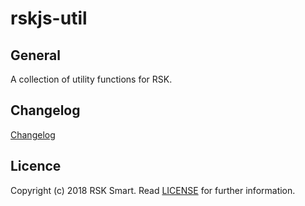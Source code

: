 # rskjs-util

## General
A collection of utility functions for RSK.

## Changelog
[Changelog](CHANGELOG.md)

## Licence
Copyright (c) 2018 RSK Smart. Read [LICENSE](LICENSE) for further information.
